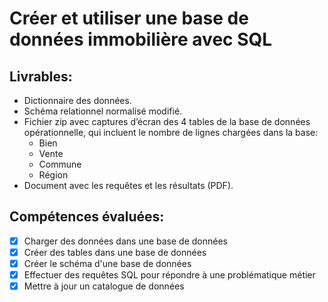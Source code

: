 # Créer et utiliser une base de données immobilière avec SQL
## Livrables: 
* Dictionnaire des données.
* Schéma relationnel normalisé modifié. 
* Fichier zip avec captures d’écran des 4 tables de la base de données opérationnelle, qui incluent le nombre de lignes chargées dans la base:
  * Bien
  * Vente
  * Commune 
  * Région 
* Document avec les requêtes et les résultats (PDF). 

## Compétences évaluées: 
- [x] Charger des données dans une base de données
- [x] Créer des tables dans une base de données
- [x] Créer le schéma d'une base de données
- [x] Effectuer des requêtes SQL pour répondre à une problématique métier
- [x] Mettre à jour un catalogue de données
